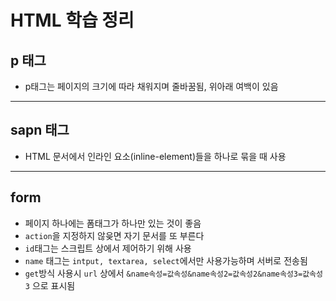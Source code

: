 # **HTML 학습 정리**

## **p 태그**

- p태그는 페이지의 크기에 따라 채워지며 줄바꿈됨, 위아래 여백이 있음

------
## **sapn 태그**
- HTML 문서에서 인라인 요소(inline-element)들을 하나로 묶을 때 사용

---

## **form**
- 페이지 하나에는 폼태그가 하나만 있는 것이 좋음
- ```action```을 지정하지 않읒면 자기 문서를 또 부른다
- ```id```태그는 스크립트 상에서 제어하기 위해 사용
- ```name``` 태그는 ```intput, textarea, select```에서만 사용가능하며 서버로 전송됨
- ```get```방식 사용시 ```url``` 상에서 ```&name속성=값속성&name속성2=값속성2&name속성3=값속성3``` 으로 표시됨


